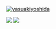 <p align="left"> 
  <a href="https://github.com/yasuakiyoshida/yasuakiyoshida/">
    <img src="https://komarev.com/ghpvc/?username=yasuakiyoshida" alt="yasuakiyoshida" />
  </a>
</p>
<a href="https://github.com/anuraghazra/github-readme-stats">
  <img align="left" src="https://github-readme-stats.vercel.app/api?username=yasuakiyoshida&theme=merko&show_icons=true" />
</a>
<a href="https://github.com/anuraghazra/github-readme-stats">
  <img align="left" src="https://github-readme-stats.vercel.app/api/top-langs/?username=yasuakiyoshida&theme=merko&layout=compact" />
</a>
